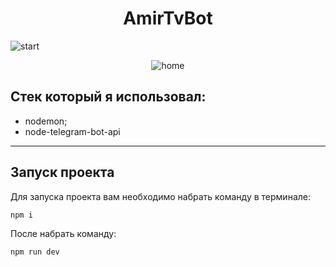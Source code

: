 <h1 align="center"> AmirTvBot </h1>

![start](https://user-images.githubusercontent.com/92297776/199062397-0af2290a-28ab-4ce4-ac64-54734029bc36.gif)


<p align="center">
  <img src={![game](https://user-images.githubusercontent.com/92297776/199062732-2dc36afe-92aa-42b2-bd9b-b78df12dd37f.gif)
} alt="home" />
</p>

## Стек который я использовал:

- nodemon;
- node-telegram-bot-api

-------

## Запуск проекта

Для запуска проекта вам необходимо набрать команду в терминале:

```javascript
npm i
```

После набрать команду:

```javascript
npm run dev
```
